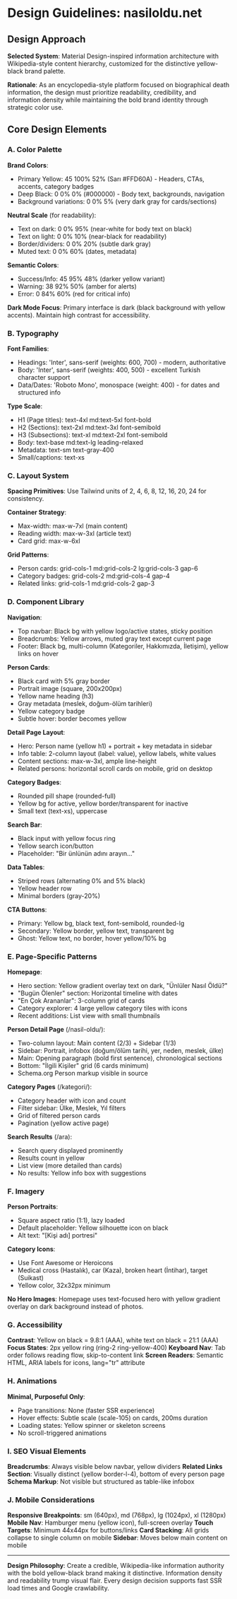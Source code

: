 # Design Guidelines: nasiloldu.net

## Design Approach

**Selected System**: Material Design-inspired information architecture with Wikipedia-style content hierarchy, customized for the distinctive yellow-black brand palette.

**Rationale**: As an encyclopedia-style platform focused on biographical death information, the design must prioritize readability, credibility, and information density while maintaining the bold brand identity through strategic color use.

## Core Design Elements

### A. Color Palette

**Brand Colors**:
- Primary Yellow: 45 100% 52% (Sarı #FFD60A) - Headers, CTAs, accents, category badges
- Deep Black: 0 0% 0% (#000000) - Body text, backgrounds, navigation
- Background variations: 0 0% 5% (very dark gray for cards/sections)

**Neutral Scale** (for readability):
- Text on dark: 0 0% 95% (near-white for body text on black)
- Text on light: 0 0% 10% (near-black for readability)
- Border/dividers: 0 0% 20% (subtle dark gray)
- Muted text: 0 0% 60% (dates, metadata)

**Semantic Colors**:
- Success/Info: 45 95% 48% (darker yellow variant)
- Warning: 38 92% 50% (amber for alerts)
- Error: 0 84% 60% (red for critical info)

**Dark Mode Focus**: Primary interface is dark (black background with yellow accents). Maintain high contrast for accessibility.

### B. Typography

**Font Families**:
- Headings: 'Inter', sans-serif (weights: 600, 700) - modern, authoritative
- Body: 'Inter', sans-serif (weights: 400, 500) - excellent Turkish character support
- Data/Dates: 'Roboto Mono', monospace (weight: 400) - for dates and structured info

**Type Scale**:
- H1 (Page titles): text-4xl md:text-5xl font-bold
- H2 (Sections): text-2xl md:text-3xl font-semibold
- H3 (Subsections): text-xl md:text-2xl font-semibold
- Body: text-base md:text-lg leading-relaxed
- Metadata: text-sm text-gray-400
- Small/captions: text-xs

### C. Layout System

**Spacing Primitives**: Use Tailwind units of 2, 4, 6, 8, 12, 16, 20, 24 for consistency.

**Container Strategy**:
- Max-width: max-w-7xl (main content)
- Reading width: max-w-3xl (article text)
- Card grid: max-w-6xl

**Grid Patterns**:
- Person cards: grid-cols-1 md:grid-cols-2 lg:grid-cols-3 gap-6
- Category badges: grid-cols-2 md:grid-cols-4 gap-4
- Related links: grid-cols-1 md:grid-cols-2 gap-3

### D. Component Library

**Navigation**:
- Top navbar: Black bg with yellow logo/active states, sticky position
- Breadcrumbs: Yellow arrows, muted gray text except current page
- Footer: Black bg, multi-column (Kategoriler, Hakkımızda, İletişim), yellow links on hover

**Person Cards**:
- Black card with 5% gray border
- Portrait image (square, 200x200px)
- Yellow name heading (h3)
- Gray metadata (meslek, doğum-ölüm tarihleri)
- Yellow category badge
- Subtle hover: border becomes yellow

**Detail Page Layout**:
- Hero: Person name (yellow h1) + portrait + key metadata in sidebar
- Info table: 2-column layout (label: value), yellow labels, white values
- Content sections: max-w-3xl, ample line-height
- Related persons: horizontal scroll cards on mobile, grid on desktop

**Category Badges**:
- Rounded pill shape (rounded-full)
- Yellow bg for active, yellow border/transparent for inactive
- Small text (text-xs), uppercase

**Search Bar**:
- Black input with yellow focus ring
- Yellow search icon/button
- Placeholder: "Bir ünlünün adını arayın..."

**Data Tables**:
- Striped rows (alternating 0% and 5% black)
- Yellow header row
- Minimal borders (gray-20%)

**CTA Buttons**:
- Primary: Yellow bg, black text, font-semibold, rounded-lg
- Secondary: Yellow border, yellow text, transparent bg
- Ghost: Yellow text, no border, hover yellow/10% bg

### E. Page-Specific Patterns

**Homepage**:
- Hero section: Yellow gradient overlay text on dark, "Ünlüler Nasıl Öldü?" 
- "Bugün Ölenler" section: Horizontal timeline with dates
- "En Çok Arananlar": 3-column grid of cards
- Category explorer: 4 large yellow category tiles with icons
- Recent additions: List view with small thumbnails

**Person Detail Page** (/nasil-oldu/<slug>):
- Two-column layout: Main content (2/3) + Sidebar (1/3)
- Sidebar: Portrait, infobox (doğum/ölüm tarihi, yer, neden, meslek, ülke)
- Main: Opening paragraph (bold first sentence), chronological sections
- Bottom: "İlgili Kişiler" grid (6 cards minimum)
- Schema.org Person markup visible in source

**Category Pages** (/kategori/<tip>):
- Category header with icon and count
- Filter sidebar: Ülke, Meslek, Yıl filters
- Grid of filtered person cards
- Pagination (yellow active page)

**Search Results** (/ara):
- Search query displayed prominently
- Results count in yellow
- List view (more detailed than cards)
- No results: Yellow info box with suggestions

### F. Imagery

**Person Portraits**:
- Square aspect ratio (1:1), lazy loaded
- Default placeholder: Yellow silhouette icon on black
- Alt text: "[Kişi adı] portresi"

**Category Icons**:
- Use Font Awesome or Heroicons
- Medical cross (Hastalık), car (Kaza), broken heart (İntihar), target (Suikast)
- Yellow color, 32x32px minimum

**No Hero Images**: Homepage uses text-focused hero with yellow gradient overlay on dark background instead of photos.

### G. Accessibility

**Contrast**: Yellow on black = 9.8:1 (AAA), white text on black = 21:1 (AAA)
**Focus States**: 2px yellow ring (ring-2 ring-yellow-400)
**Keyboard Nav**: Tab order follows reading flow, skip-to-content link
**Screen Readers**: Semantic HTML, ARIA labels for icons, lang="tr" attribute

### H. Animations

**Minimal, Purposeful Only**:
- Page transitions: None (faster SSR experience)
- Hover effects: Subtle scale (scale-105) on cards, 200ms duration
- Loading states: Yellow spinner or skeleton screens
- No scroll-triggered animations

### I. SEO Visual Elements

**Breadcrumbs**: Always visible below navbar, yellow dividers
**Related Links Section**: Visually distinct (yellow border-l-4), bottom of every person page
**Schema Markup**: Not visible but structured as table-like infobox

### J. Mobile Considerations

**Responsive Breakpoints**: sm (640px), md (768px), lg (1024px), xl (1280px)
**Mobile Nav**: Hamburger menu (yellow icon), full-screen overlay
**Touch Targets**: Minimum 44x44px for buttons/links
**Card Stacking**: All grids collapse to single column on mobile
**Sidebar**: Moves below main content on mobile

---

**Design Philosophy**: Create a credible, Wikipedia-like information authority with the bold yellow-black brand making it distinctive. Information density and readability trump visual flair. Every design decision supports fast SSR load times and Google crawlability.
